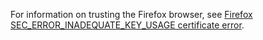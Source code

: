 ---
---
For information on trusting the Firefox browser, see [Firefox SEC_ERROR_INADEQUATE_KEY_USAGE certificate error](xref:security/enforcing-ssl#trust-ff).